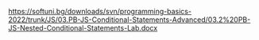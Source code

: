 https://softuni.bg/downloads/svn/programming-basics-2022/trunk/JS/03.PB-JS-Conditional-Statements-Advanced/03.2%20PB-JS-Nested-Conditional-Statements-Lab.docx
